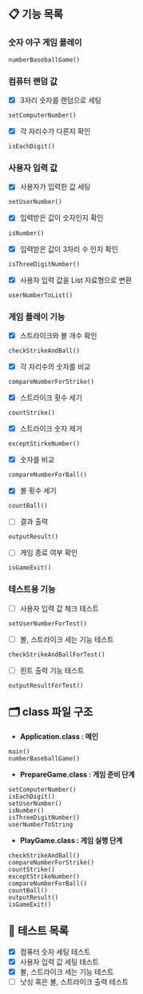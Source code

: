 ## 📋 기능 목록
### 숫자 야구 게임 플레이
```
numberBaseballGame()
```
### 컴퓨터 랜덤 값
- [x] 3자리 숫자를 랜덤으로 세팅
```
setComputerNumber()
```
- [x] 각 자리수가 다른지 확인
```
isEachDigit()
```

### 사용자 입력 값
- [x] 사용자가 입력한 값 세팅
```
setUserNumber()
```
- [x] 입력받은 값이 숫자인지 확인
```
isNumber()
```
- [x] 입력받은 값이 3자리 수 인지 확인
```
isThreeDigitNumber()
```
- [x] 사용자 입력 값을 List 자료형으로 변환
```
userNumberToList()
```

### 게임 플레이 기능
- [x] 스트라이크와 볼 개수 확인
```
checkStrikeAndBall()
```
- [x] 각 자리수의 숫자를 비교
```
compareNumberForStrike()
```
- [x] 스트라이크 횟수 세기
```
countStrike()
```
- [x] 스트라이크 숫자 제거
```
exceptStirkeNumber()
```
- [x] 숫자를 비교
```
compareNumberForBall()
```
- [x] 볼 횟수 세기
```
countBall()
```
- [ ] 결과 출력
```
outputResult()
```
- [ ] 게임 종료 여부 확인
```
isGameExit()
```

### 테스트용 기능
- [ ] 사용자 입력 값 체크 테스트
```
setUserNumberForTest()
```
- [ ] 볼, 스트라이크 세는 기능 테스트
```
checkStrikeAndBallForTest()
```
- [ ] 힌트 출력 기능 테스트
```
outputResultForTest()
```

## 🗂️ class 파일 구조
- **Application.class : 메인**
```
main()
numberBaseballGame()
```
- **PrepareGame.class : 게임 준비 단계**
```
setComputerNumber()
isEachDigit()
setUserNumber()
isNumber()
isThreeDigitNumber()
userNumberToString
```
- **PlayGame.class : 게임 실행 단계**
```
checkStrikeAndBall()
compareNumberForStrike()
countStrike()
exceptStrikeNumber()
compareNumberForBall()
countBall()
outputResult()
isGameExit()
```

## 🧪 테스트 목록
- [x] 컴퓨터 숫자 세팅 테스트
- [x] 사용자 입력 값 세팅 테스트
- [x] 볼, 스트라이크 세는 기능 테스트
- [ ] 낫싱 혹은 볼, 스트라이크 출력 테스트
